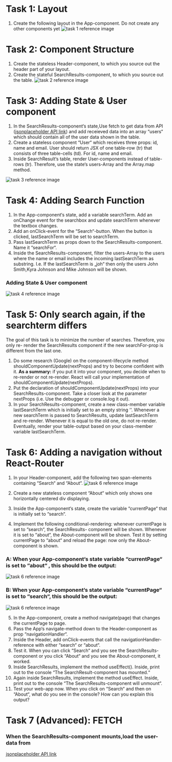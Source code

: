 # Task 1: Layout

1. Create the following layout in the App-component. Do not create any other components yet
![task 1 reference image](reference-images/task1.jpg)


# Task 2: Component Structure

1. Create the stateless Header-component, to which you source out the header part of your layout.
2. Create the stateful SearchResults-component, to which you source out the table.
![task 2 reference image](reference-images/task2.jpg)


# Task 3: Adding State & User component

1. In the SearchResults-component‘s state,Use fetch to get data from API ([jsonplaceholder API link](https://jsonplaceholder.typicode.com/users)) and add receieved data into an array “users“ which should contain all of the user data shown in the table.
2. Create a stateless component “User“ which receives three props: id, name and email. User should return JSX of one table-row (tr) that consists of three table-cells (td). For id, name and email.
3. Inside SearchResult‘s table, render User-components instead of table-rows (tr). Therefore, use the state‘s users-Array and the Array.map method.

![task 3 reference image](reference-images/task3.jpg)

# Task 4: Adding Search Function

1. In the App-component‘s state, add a variable searchTerm. Add an onChange event for the searchbox and update  searchTerm whenever the textbox changes.
2. Add an onClick-event for the “Search“-button. When the button is clicked, lastSearchTerm will be set to searchTerm.
3. Pass lastSearchTerm as props down to the SearchResults-component. Name it “searchFor“.
4. Inside the SearchResults-component, filter the users-Array to the users where the name or email includes the incoming lastSearchTerm as substring. I.e. If the lastSearchTerm is „joh“ then only the users John Smith,Kyra Johnson and Mike Johnson will be shown.


### Adding State & User component
![task 4 reference image](reference-images/task4.jpg)

# Task 5: Only search again, if the searchterm differs

The goal of this task is to minimize the number of searches. Therefore, you only re-
render the SearchResults component if the new searchFor-prop is different from the
last one.

1. Do some research (Google) on the component-lifecycle method
    shouldComponentUpdate(nextProps) and try to become confident with it.
    **As a summary:** if you put it into your component, you decide when to re-render
    or not re-render. React will call your implementation of
    shouldComponentUpdate(nextProps).
2. Put the declaration of shouldComponentUpdate(nextProps) into your
    SearchResults-component. Take a closer look at the parameter nextProps (i.e.
    Use the debugger or console.log it out).
3. In your SearchResults-component, create a new class-member variable
    lastSearchTerm which is initially set to an empty string ‘‘. Whenever a new
    searchTerm is passed to SearchResults, update lastSearchTerm and re-render.
    Whenever it is equal to the old one, do not re-render. Eventually, render your
    table-output based on your class-member variable lastSearchTerm.


# Task 6: Adding a navigation without React-Router

1. In your Header-component, add the following two span-elements containing “Search“ and “About“.
![task 6 reference image](reference-images/task6.1.jpg)
2. Create a new stateless component “About“ which only shows one horizontally centered div displaying.

3. Inside the App-component‘s state, create the variable “currentPage“ that is initially set to “search“.
4. Implement the following conditional-rendering: whenever currentPage is set to “search“, the SearchResults- component will be shown. Whenever it is set to “about“, the About-component will be shown. Test it by setting currentPage to “about“ and reload the page: now only the About-component is shown.

### A: When your App-component‘s state variable “currentPage“ is set to **“about“** , this should be the output:
![task 6 reference image](reference-images/task6.jpg)

### B: When your App-component‘s state variable “currentPage“ is set to **“search“,** this should be the output:
![task 6 reference image](reference-images/task6.1.jpg)


5. In the App-component, create a method navigate(page) that changes the currentPage
    to page.
6. Pass the App‘s navigate-method down to the Header-component as prop
    “navigationHandler“.
7. Inside the Header, add onClick-events that call the navigationHandler-reference with
    either “search“ or “about“.
8. Test it. When you can click “Search“ and you see the SearchResults-component or you
    click “About“ and you see the About-component, it worked.
9. Inside SearchResults, implement the method useEffect(). Inside, print out
    to the console “The SearchResult-component has mounted.“
10. Again inside SearchResults, implement the method useEffect. Inside,
    print out to the console “The SearchResults-component will unmount“.
11. Test your web-app now. When you click on “Search“ and then on “About“, what do you
    see in the console? How can you explain this output?

# Task 7 (Advanced): FETCH 
### When the SearchResults-component mounts,load the user-data from

[jsonplaceholder API link](https://jsonplaceholder.typicode.com/users)



